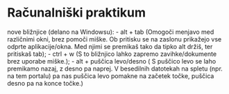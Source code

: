 # Računalniški praktikum
nove bližnjice (delano na Windowsu): - alt + tab (Omogoči menjavo med različnimi okni, brez pomoči miške. Ob pritisku se na zaslonu prikažejo vse odprte aplikacije/okna. Med njimi se premikaš tako da tipko alt držiš, ter pritiskaš tab); - ctrl + w (S to bližnjico lahko zapremo zavihke/dokumente brez uporabe miške.); - alt + puščica levo/desno ( S puščico levo se laho premikamo nazaj, z desno pa naprej. V besedilnih datotekah na spletu (npr. na tem portalu) pa nas puščica levo pomakne na začetek točke, puščica desno pa na konce točke.)